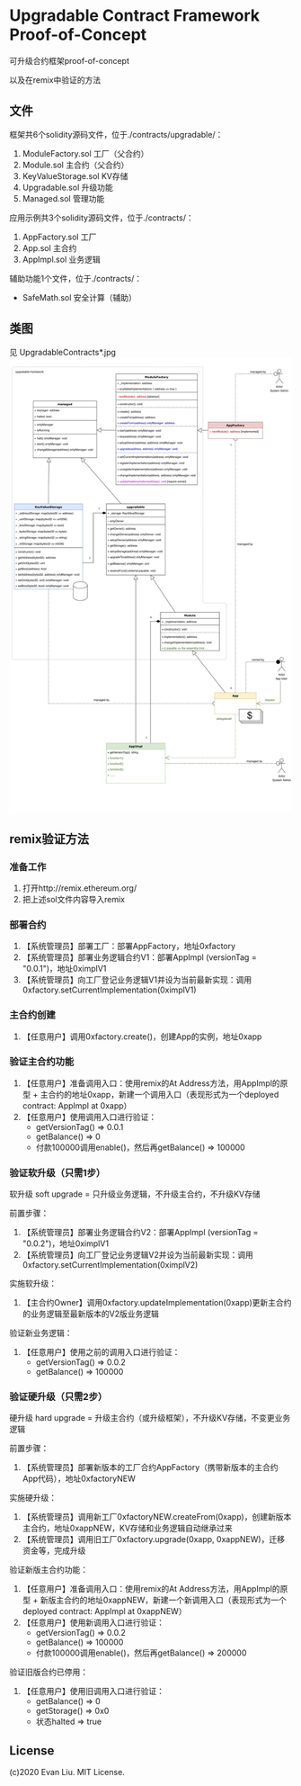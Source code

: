 # Upgradable Contract Framework Proof-of-Concept

可升级合约框架proof-of-concept

以及在remix中验证的方法

## 文件

框架共6个solidity源码文件，位于./contracts/upgradable/：
1. ModuleFactory.sol 工厂（父合约）
1. Module.sol 主合约（父合约）
1. KeyValueStorage.sol KV存储
1. Upgradable.sol 升级功能
1. Managed.sol 管理功能

应用示例共3个solidity源码文件，位于./contracts/：
1. AppFactory.sol 工厂
1. App.sol 主合约
1. AppImpl.sol 业务逻辑

辅助功能1个文件，位于./contracts/：
* SafeMath.sol 安全计算（辅助）

## 类图

见 UpgradableContracts\*.jpg
![](UpgradableContracts3.jpg)

## remix验证方法

### 准备工作

1. 打开http://remix.ethereum.org/
1. 把上述sol文件内容导入remix

### 部署合约

1. 【系统管理员】部署工厂：部署AppFactory，地址0xfactory
1. 【系统管理员】部署业务逻辑合约V1：部署AppImpl (versionTag = "0.0.1")，地址0ximplV1
1. 【系统管理员】向工厂登记业务逻辑V1并设为当前最新实现：调用0xfactory.setCurrentImplementation(0ximplV1)

### 主合约创建

1. 【任意用户】调用0xfactory.create()，创建App的实例，地址0xapp

### 验证主合约功能

1. 【任意用户】准备调用入口：使用remix的At Address方法，用AppImpl的原型 + 主合约的地址0xapp，新建一个调用入口（表现形式为一个deployed contract: AppImpl at 0xapp）
1. 【任意用户】使用调用入口进行验证：
	- getVersionTag() => 0.0.1
	- getBalance() => 0
	- 付款100000调用enable()，然后再getBalance() => 100000

### 验证软升级（只需1步）

软升级 soft upgrade = 只升级业务逻辑，不升级主合约，不升级KV存储

前置步骤：

1. 【系统管理员】部署业务逻辑合约V2：部署AppImpl (versionTag = "0.0.2")，地址0ximplV1
1. 【系统管理员】向工厂登记业务逻辑V2并设为当前最新实现：调用0xfactory.setCurrentImplementation(0ximplV2)

实施软升级：

1. 【主合约Owner】调用0xfactory.updateImplementation(0xapp)更新主合约的业务逻辑至最新版本的V2版业务逻辑

验证新业务逻辑：

1. 【任意用户】使用之前的调用入口进行验证：
	- getVersionTag() => 0.0.2
	- getBalance() => 100000

### 验证硬升级（只需2步）

硬升级 hard upgrade = 升级主合约（或升级框架），不升级KV存储，不变更业务逻辑

前置步骤：

1. 【系统管理员】部署新版本的工厂合约AppFactory（携带新版本的主合约App代码），地址0xfactoryNEW

实施硬升级：

1. 【系统管理员】调用新工厂0xfactoryNEW.createFrom(0xapp)，创建新版本主合约，地址0xappNEW，KV存储和业务逻辑自动继承过来
2. 【系统管理员】调用旧工厂0xfactory.upgrade(0xapp, 0xappNEW)，迁移资金等，完成升级

验证新版主合约功能：

1. 【任意用户】准备调用入口：使用remix的At Address方法，用AppImpl的原型 + 新版主合约的地址0xappNEW，新建一个新调用入口（表现形式为一个deployed contract: AppImpl at 0xappNEW）
1. 【任意用户】使用新调用入口进行验证：
	- getVersionTag() => 0.0.2
	- getBalance() => 100000
	- 付款100000调用enable()，然后再getBalance() => 200000
	
验证旧版合约已停用：

1. 【任意用户】使用旧调用入口进行验证：
	- getBalance() => 0
	- getStorage() => 0x0
	- 状态halted => true

## License
(c)2020 Evan Liu. MIT License.
